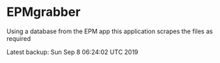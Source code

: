 # EPMgrabber
Using a database from the EPM app this application scrapes the files as required


Latest backup: Sun Sep 8 06:24:02 UTC 2019
